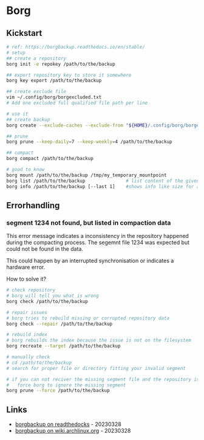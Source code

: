 # Borg

## Kickstart

```bash
# ref: https://borgbackup.readthedocs.io/en/stable/
# setup
## create a repository
borg init -e repokey /path/to/the/backup

## export repository key to store it somewhere
borg key export /path/to/the/backup

## create exclude file
vim ~/.config/borg/borgexcluded.txt
# Add one excluded full qualified file path per line

# use it
## create backup
borg create --exclude-caches --exclude-from "${HOME}/.config/borg/borgexcluded.txt" /path/to/the/backup::{hostname}-{now:%Y-%m-%d_%H:%M:%S} ${HOME}

## prune
borg prune --keep-daily=7 --keep-weekly=4 /path/to/the/backup

## compact
borg compact /path/to/the/backup

# good to know
borg mount /path/to/the/backup /tmp/my_temporary_mountpoint
borg list /path/to/the/backup               # list content of the given repository or archive
borg info /path/to/the/backup [--last 1]    #shows info like size for a given repository or archive
```

## Errorhandling

### segment 1234 not found, but listed in compaction data

This error message indicates a inconsistency in the repository happened during the compacting process.
The segemnt file 1234 was expected but could not be found in the data.

This could happen by an interrupted synchronisation or indicates a hardware error.

How to solve it?

```bash
# check repository
# borg will tell you what is wrong
borg check /path/to/the/backup

# repair issues
# borg tries to rebuild missing or corrupted repository data
borg check --repair /path/to/the/backup

# rebuild index
# borg rebuilds the index because the issue is not on the filesystem
borg recreate --target /path/to/the/backup

# manually check
# cd /path/to/the/backup
# search for proper file or directory fitting your invalid segment

# if you can not reciver the missing segment file and the repository is unusable
#   force borg to ignore the missing segment
borg prune --force /path/to/the/backup
``` 

## Links

* [borgbackup on readthedocks](https://borgbackup.readthedocs.io/) - 20230328
* [borgbackup on wiki.archlinux.org](https://wiki.archlinux.org/title/Borg_backup) - 20230328

